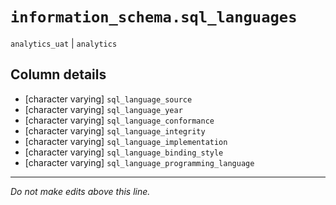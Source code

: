 # `information_schema.sql_languages`
`analytics_uat` | `analytics`

## Column details
* [character varying] `sql_language_source`
* [character varying] `sql_language_year`
* [character varying] `sql_language_conformance`
* [character varying] `sql_language_integrity`
* [character varying] `sql_language_implementation`
* [character varying] `sql_language_binding_style`
* [character varying] `sql_language_programming_language`

-------------------------------------------------------------------------------
*Do not make edits above this line.*
